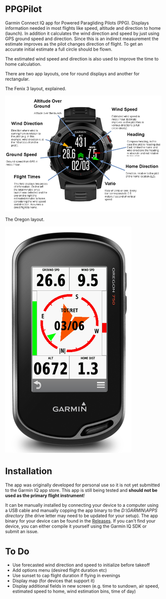 # PPGPilot

Garmin Connect IQ app for Powered Paragliding Pilots (PPG). Displays information needed in most flights like speed, altitude and direction to home (launch). In addition it calculates the wind direction and speed by just using GPS ground speed and direction. Since this is an indirect measurement the estimate improves as the pilot changes direction of flight. To get an accurate initial estimate a full circle should be flown.   

The estimated wind speed and direction is also used to improve the time to home calculation.

There are two app layouts, one for round displays and another for rectangular.

The Fenix 3 layout, explained.

![Fenix 3](doc/fenix3_explained.png)

The Oregon layout.

![Oregon](doc/oregon.PNG)
 
# Installation

The app was originally developed for personal use so it is not yet submitted to the Garmin IQ app store. This app is still being tested and __should not be used as the primary flight instrument__!

It can be manually installed by connecting your device to a computer using a USB cable and manually copping the app binary to the _D:\GARMIN\APPS directory_ (the drive letter may need to be updated for your setup). The app binary for your device can be found in the [Releases](https://github.com/vassilisv/PPGPilot/releases). If you can't find your device, you can either compile it yourself using the Garmin IQ SDK or submit an issue.
 
# To Do

- Use forecasted wind direction and speed to initialize before takeoff
- Add options menu (desired flight duration etc)
- Use sunset to cap flight duration if flying in evenings
- Display map (for devices that support it)
- Display additional fields in new screen (e.g. time to sundown, air speed, estimated speed to home, wind estimation bins, time of day)

